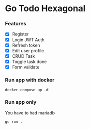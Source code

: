 # Go Todo Hexagonal

### Features
- [x] Register
- [x] Login JWT Auth
- [x] Refresh token
- [x] Edit user profile
- [x] CRUD Task
- [x] Toggle task done
- [x] Form validate

### Run app with docker
```
docker-compose up -d
```

### Run app only
You have to had mariadb
```
go run .
```